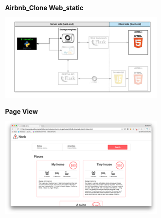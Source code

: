 ## Airbnb_Clone Web_static


<img width = "500" alt= "2024-21-01" src="/web_static/images/hbnb_step1.png">

## Page View 

<img width = "500" alt= "2024-21-01" src="/web_static/images/hbnb_step2.png">